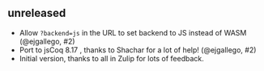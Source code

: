 unreleased
----------

- Allow `?backend=js` in the URL to set backend to JS instead of WASM
  (@ejgallego, #2)
- Port to jsCoq 8.17 , thanks to Shachar for a lot of help! (@ejgallego, #2)
- Initial version, thanks to all in Zulip for lots of feedback.

